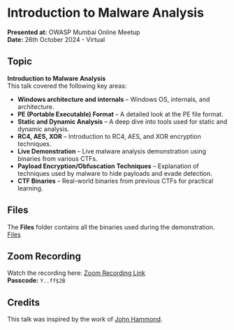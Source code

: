 # Introduction to Malware Analysis  
**Presented at:** OWASP Mumbai Online Meetup  
**Date:** 26th October 2024 - Virtual  


## Topic
**Introduction to Malware Analysis**  
This talk covered the following key areas:
- **Windows architecture and internals** – Windows OS, internals, and architecture.
- **PE (Portable Executable) Format** – A detailed look at the PE file format.
- **Static and Dynamic Analysis** – A deep dive into tools used for static and dynamic analysis.
- **RC4, AES, XOR** – Introduction to RC4, AES, and XOR encryption techniques.
- **Live Demonstration** – Live malware analysis demonstration using binaries from various CTFs.
- **Payload Encryption/Obfuscation Techniques** – Explanation of techniques used by malware to hide payloads and evade detection.
- **CTF Binaries** – Real-world binaries from previous CTFs for practical learning.

## Files
The **Files** folder contains all the binaries used during the demonstration. [Files](Files)  

## Zoom Recording
Watch the recording here: [Zoom Recording Link](https://us06web.zoom.us/rec/share/1e4BH0nsnGbopHDdUo1w8nWtyAvvl8nnBT5Bwk8sp2ns-ZJUmhvg0Ry3XrUUBxug.ddrWkkHFdl6MOZkY)  
**Passcode:** `Y..ff$2B`

## Credits
This talk was inspired by the work of [John Hammond](https://www.youtube.com/@_JohnHammond).

